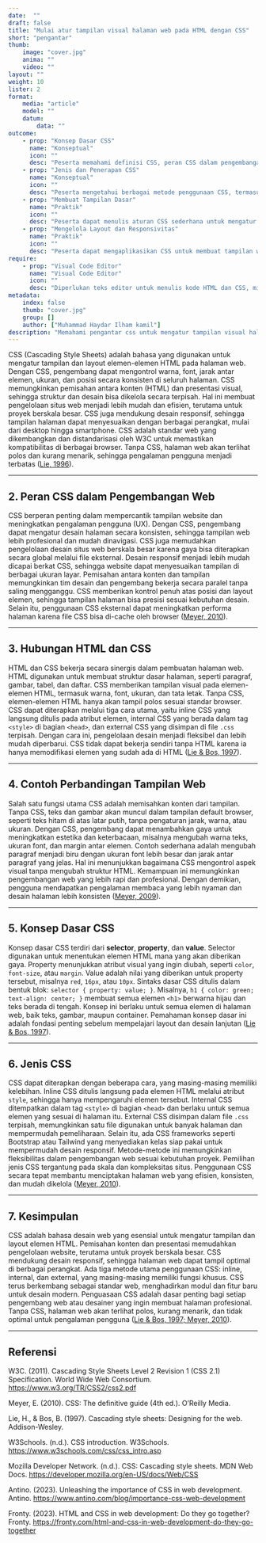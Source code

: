 ```yaml
---
date:  ""
draft: false
title: "Mulai atur tampilan visual halaman web pada HTML dengan CSS"
short: "pengantar"
thumb:
    image: "cover.jpg"
    anima: ""
    video: ""
layout: ""
weight: 10
lister: 2
format:
    media: "article"
    model: ""
    datum:
        data: ""
outcome:
    - prop: "Konsep Dasar CSS"
      name: "Konseptual"
      icon: ""
      desc: "Peserta memahami definisi CSS, peran CSS dalam pengembangan web, dan hubungan CSS dengan HTML untuk menciptakan tampilan web yang konsisten."
    - prop: "Jenis dan Penerapan CSS"
      name: "Konseptual"
      icon: ""
      desc: "Peserta mengetahui berbagai metode penggunaan CSS, termasuk inline, internal, dan eksternal, serta memahami prinsip pemisahan konten dan tampilan."
    - prop: "Membuat Tampilan Dasar"
      name: "Praktik"
      icon: ""
      desc: "Peserta dapat menulis aturan CSS sederhana untuk mengatur warna, font, margin, dan layout elemen HTML menggunakan selector, property, dan value."
    - prop: "Mengelola Layout dan Responsivitas"
      name: "Praktik"
      icon: ""
      desc: "Peserta dapat mengaplikasikan CSS untuk membuat tampilan web yang responsif dan konsisten di berbagai perangkat, termasuk penggunaan file CSS eksternal."
require:
    - prop: "Visual Code Editor"
      name: "Visual Code Editor"
      icon: ""
      desc: "Diperlukan teks editor untuk menulis kode HTML dan CSS, misalnya Visual Studio Code atau editor sejenis."
metadata:
    index: false
    thumb: "cover.jpg"
    group: []
    author: ["Muhammad Haydar Ilham kamil"]
description: "Memahami pengantar css untuk mengatur tampilan visual halaman website."
---
```



CSS (Cascading Style Sheets) adalah bahasa yang digunakan untuk mengatur tampilan dan layout elemen-elemen HTML pada halaman web. Dengan CSS, pengembang dapat mengontrol warna, font, jarak antar elemen, ukuran, dan posisi secara konsisten di seluruh halaman. CSS memungkinkan pemisahan antara konten (HTML) dan presentasi visual, sehingga struktur dan desain bisa dikelola secara terpisah. Hal ini membuat pengelolaan situs web menjadi lebih mudah dan efisien, terutama untuk proyek berskala besar. CSS juga mendukung desain responsif, sehingga tampilan halaman dapat menyesuaikan dengan berbagai perangkat, mulai dari desktop hingga smartphone. CSS adalah standar web yang dikembangkan dan distandarisasi oleh W3C untuk memastikan kompatibilitas di berbagai browser. Tanpa CSS, halaman web akan terlihat polos dan kurang menarik, sehingga pengalaman pengguna menjadi terbatas ([Lie, 1996](https://www.w3.org/Style/CSS/)).

---

## **2. Peran CSS dalam Pengembangan Web**

CSS berperan penting dalam mempercantik tampilan website dan meningkatkan pengalaman pengguna (UX). Dengan CSS, pengembang dapat mengatur desain halaman secara konsisten, sehingga tampilan web lebih profesional dan mudah dinavigasi. CSS juga memudahkan pengelolaan desain situs web berskala besar karena gaya bisa diterapkan secara global melalui file eksternal. Desain responsif menjadi lebih mudah dicapai berkat CSS, sehingga website dapat menyesuaikan tampilan di berbagai ukuran layar. Pemisahan antara konten dan tampilan memungkinkan tim desain dan pengembang bekerja secara paralel tanpa saling mengganggu. CSS memberikan kontrol penuh atas posisi dan layout elemen, sehingga tampilan halaman bisa presisi sesuai kebutuhan desain. Selain itu, penggunaan CSS eksternal dapat meningkatkan performa halaman karena file CSS bisa di-cache oleh browser ([Meyer, 2010](https://www.w3.org/Style/CSS/)).

---

## **3. Hubungan HTML dan CSS**

HTML dan CSS bekerja secara sinergis dalam pembuatan halaman web. HTML digunakan untuk membuat struktur dasar halaman, seperti paragraf, gambar, tabel, dan daftar. CSS memberikan tampilan visual pada elemen-elemen HTML, termasuk warna, font, ukuran, dan tata letak. Tanpa CSS, elemen-elemen HTML hanya akan tampil polos sesuai standar browser. CSS dapat diterapkan melalui tiga cara utama, yaitu inline CSS yang langsung ditulis pada atribut elemen, internal CSS yang berada dalam tag `<style>` di bagian `<head>`, dan external CSS yang disimpan di file `.css` terpisah. Dengan cara ini, pengelolaan desain menjadi fleksibel dan lebih mudah diperbarui. CSS tidak dapat bekerja sendiri tanpa HTML karena ia hanya memodifikasi elemen yang sudah ada di HTML ([Lie & Bos, 1997](https://www.w3.org/Style/CSS/)).

---

## **4. Contoh Perbandingan Tampilan Web**

Salah satu fungsi utama CSS adalah memisahkan konten dari tampilan. Tanpa CSS, teks dan gambar akan muncul dalam tampilan default browser, seperti teks hitam di atas latar putih, tanpa pengaturan jarak, warna, atau ukuran. Dengan CSS, pengembang dapat menambahkan gaya untuk meningkatkan estetika dan keterbacaan, misalnya mengubah warna teks, ukuran font, dan margin antar elemen. Contoh sederhana adalah mengubah paragraf menjadi biru dengan ukuran font lebih besar dan jarak antar paragraf yang jelas. Hal ini menunjukkan bagaimana CSS mengontrol aspek visual tanpa mengubah struktur HTML. Kemampuan ini memungkinkan pengembangan web yang lebih rapi dan profesional. Dengan demikian, pengguna mendapatkan pengalaman membaca yang lebih nyaman dan desain halaman lebih konsisten ([Meyer, 2009](https://www.w3.org/Style/CSS/)).

---

## **5. Konsep Dasar CSS**

Konsep dasar CSS terdiri dari **selector**, **property**, dan **value**. Selector digunakan untuk menentukan elemen HTML mana yang akan diberikan gaya. Property menunjukkan atribut visual yang ingin diubah, seperti `color`, `font-size`, atau `margin`. Value adalah nilai yang diberikan untuk property tersebut, misalnya `red`, `16px`, atau `10px`. Sintaks dasar CSS ditulis dalam bentuk blok: `selector { property: value; }`. Misalnya, `h1 { color: green; text-align: center; }` membuat semua elemen `<h1>` berwarna hijau dan teks berada di tengah. Konsep ini berlaku untuk semua elemen di halaman web, baik teks, gambar, maupun container. Pemahaman konsep dasar ini adalah fondasi penting sebelum mempelajari layout dan desain lanjutan ([Lie & Bos, 1997](https://www.w3.org/Style/CSS/)).

---

## **6. Jenis CSS**

CSS dapat diterapkan dengan beberapa cara, yang masing-masing memiliki kelebihan. Inline CSS ditulis langsung pada elemen HTML melalui atribut `style`, sehingga hanya mempengaruhi elemen tersebut. Internal CSS ditempatkan dalam tag `<style>` di bagian `<head>` dan berlaku untuk semua elemen yang sesuai di halaman itu. External CSS disimpan dalam file `.css` terpisah, memungkinkan satu file digunakan untuk banyak halaman dan mempermudah pemeliharaan. Selain itu, ada CSS frameworks seperti Bootstrap atau Tailwind yang menyediakan kelas siap pakai untuk mempermudah desain responsif. Metode-metode ini memungkinkan fleksibilitas dalam pengembangan web sesuai kebutuhan proyek. Pemilihan jenis CSS tergantung pada skala dan kompleksitas situs. Penggunaan CSS secara tepat membantu menciptakan halaman web yang efisien, konsisten, dan mudah dikelola ([Meyer, 2010](https://www.w3.org/Style/CSS/)).

---

## **7. Kesimpulan**

CSS adalah bahasa desain web yang esensial untuk mengatur tampilan dan layout elemen HTML. Pemisahan konten dan presentasi memudahkan pengelolaan website, terutama untuk proyek berskala besar. CSS mendukung desain responsif, sehingga halaman web dapat tampil optimal di berbagai perangkat. Ada tiga metode utama penggunaan CSS: inline, internal, dan external, yang masing-masing memiliki fungsi khusus. CSS terus berkembang sebagai standar web, menghadirkan modul dan fitur baru untuk desain modern. Penguasaan CSS adalah dasar penting bagi setiap pengembang web atau desainer yang ingin membuat halaman profesional. Tanpa CSS, halaman web akan terlihat polos, kurang menarik, dan tidak optimal untuk pengalaman pengguna ([Lie & Bos, 1997; Meyer, 2010](https://www.w3.org/Style/CSS/)).

---

## **Referensi**

W3C. (2011). Cascading Style Sheets Level 2 Revision 1 (CSS 2.1) Specification. World Wide Web Consortium. https://www.w3.org/TR/CSS2/css2.pdf

Meyer, E. (2010). CSS: The definitive guide (4th ed.). O’Reilly Media.

Lie, H., & Bos, B. (1997). Cascading style sheets: Designing for the web. Addison-Wesley.

W3Schools. (n.d.). CSS introduction. W3Schools. https://www.w3schools.com/css/css_intro.asp

Mozilla Developer Network. (n.d.). CSS: Cascading style sheets. MDN Web Docs. https://developer.mozilla.org/en-US/docs/Web/CSS

Antino. (2023). Unleashing the importance of CSS in web development. Antino. https://www.antino.com/blog/importance-css-web-development

Fronty. (2023). HTML and CSS in web development: Do they go together? Fronty. https://fronty.com/html-and-css-in-web-development-do-they-go-together